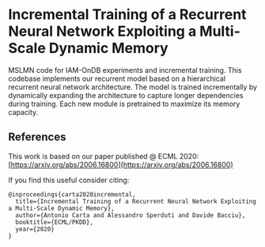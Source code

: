 # Incremental Training of a Recurrent Neural Network Exploiting a Multi-Scale Dynamic Memory
MSLMN code for IAM-OnDB experiments and incremental training. This codebase implements our recurrent model based on a hierarchical recurrent neural network architecture. The model is trained incrementally by dynamically expanding the architecture to capture longer dependencies during training. Each new module is pretrained to maximize its memory capacity.

## References
This work is based on our paper published @ ECML 2020: [https://arxiv.org/abs/2006.16800](https://arxiv.org/abs/2006.16800)

If you find this useful consider citing:
```
@inproceedings{carta2020incremental,
  title={Incremental Training of a Recurrent Neural Network Exploiting a Multi-Scale Dynamic Memory},
  author={Antonio Carta and Alessandro Sperduti and Davide Bacciu},
  booktitle={ECML/PKDD},
  year={2020}
}
```
